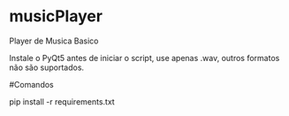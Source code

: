 # musicPlayer
Player de Musica Basico

Instale o PyQt5 antes de iniciar o script,
use apenas .wav, outros formatos não são suportados.


#Comandos

pip install -r requirements.txt
